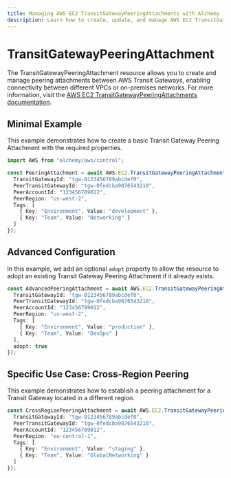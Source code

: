 ```yaml
---
title: Managing AWS EC2 TransitGatewayPeeringAttachments with Alchemy
description: Learn how to create, update, and manage AWS EC2 TransitGatewayPeeringAttachments using Alchemy Cloud Control.
---
```


# TransitGatewayPeeringAttachment

The TransitGatewayPeeringAttachment resource allows you to create and manage peering attachments between AWS Transit Gateways, enabling connectivity between different VPCs or on-premises networks. For more information, visit the [AWS EC2 TransitGatewayPeeringAttachments documentation](https://docs.aws.amazon.com/ec2/latest/userguide/).

## Minimal Example

This example demonstrates how to create a basic Transit Gateway Peering Attachment with the required properties.

```ts
import AWS from "alchemy/aws/control";

const PeeringAttachment = await AWS.EC2.TransitGatewayPeeringAttachment("MyPeeringAttachment", {
  TransitGatewayId: "tgw-0123456789abcdef0",
  PeerTransitGatewayId: "tgw-0fedcba9876543210",
  PeerAccountId: "123456789012",
  PeerRegion: "us-west-2",
  Tags: [
    { Key: "Environment", Value: "development" },
    { Key: "Team", Value: "Networking" }
  ]
});
```

## Advanced Configuration

In this example, we add an optional `adopt` property to allow the resource to adopt an existing Transit Gateway Peering Attachment if it already exists.

```ts
const AdvancedPeeringAttachment = await AWS.EC2.TransitGatewayPeeringAttachment("AdvancedPeeringAttachment", {
  TransitGatewayId: "tgw-0123456789abcdef0",
  PeerTransitGatewayId: "tgw-0fedcba9876543210",
  PeerAccountId: "123456789012",
  PeerRegion: "us-west-2",
  Tags: [
    { Key: "Environment", Value: "production" },
    { Key: "Team", Value: "DevOps" }
  ],
  adopt: true
});
```

## Specific Use Case: Cross-Region Peering

This example demonstrates how to establish a peering attachment for a Transit Gateway located in a different region.

```ts
const CrossRegionPeeringAttachment = await AWS.EC2.TransitGatewayPeeringAttachment("CrossRegionPeeringAttachment", {
  TransitGatewayId: "tgw-0123456789abcdef0",
  PeerTransitGatewayId: "tgw-0fedcba9876543210",
  PeerAccountId: "123456789012",
  PeerRegion: "eu-central-1",
  Tags: [
    { Key: "Environment", Value: "staging" },
    { Key: "Team", Value: "GlobalNetworking" }
  ]
});
```